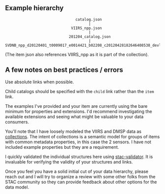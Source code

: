 ## Example hierarchy
```
                                catalog.json
                                      |
                              VIIRS_npp.json
                                      |
                             201204_catalog.json
                                      |
SVDNB_npp_d20120401_t0009017_e0014421_b02208_c20120428182646408538_devl_pop.rade9.co.json
```

(The item json also references VIIRS_npp as it is part of the collection).

## A few notes on  best practices / errors

Use absolute links when possible.

Child catalogs should be specified with the `child` link rather than the `item` link.

The examples I've provided and your item are currently using the bare minimum for properties and extensions.  I'd recommend investigating the available extensions and seeing what might be valuable to your data consumers.

You'll note that I have loosely modeled the VIIRS and DMSP data as [collections](https://github.com/radiantearth/stac-spec/tree/master/collection-spec).  The intent of collections is a semantic model for groups of items with common metadata properties, in this case the 2 sensors.  I have not included example properties but they are a requirement.

I quickly validated the individual structures here using [stac-validator](https://github.com/sparkgeo/stac-validator).  It is invaluable for verifying the validity of your structures and links.

Once you feel you have a solid initial cut of your data hierarchy, please reach out and I will try to organize a review with some other folks from the STAC community so they can provide feedback about other options for the data model.
